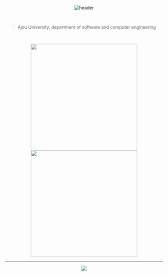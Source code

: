 
<div align="center">

  ![header](https://capsule-render.vercel.app/api?type=waving&color=gradient&height=210&section=header&text=RIM&fontSize=50&fontAlign=80)

</div>

<br>

> Ajou University, department of software and computer engineering

<br>

<div align="center">

  <a href="https://github.com/taerim0"><img align="center" style="height:340px" src="https://github.com/taerim0/taerim0/assets/127942413/9921edf4-348d-4784-996c-a0d5615701b8" /></a> 
  <a href="https://github.com/taerim0"><img align="center" style="height:340px" src="https://github-readme-stats.vercel.app/api/top-langs/?username=taerim0&theme=onedark&hide_border=false" /></a> 

</div>


---

<div align="center">
  
  <a href="https://solved.ac/profile/taerim0"><img src="https://github-readme-solvedac.hyp3rflow.vercel.app/api/?handle=taerim0"/></a>

</div>

<br>


